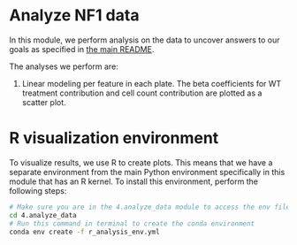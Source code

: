 # Analyze NF1 data

In this module, we perform analysis on the data to uncover answers to our goals as specified in [the main README](../README.md).


The analyses we perform are:

1. Linear modeling per feature in each plate. The beta coefficients for WT treatment contribution and cell count contribution are plotted as a scatter plot.

# R visualization environment

To visualize results, we use R to create plots. 
This means that we have a separate environment from the main Python environment specifically in this module that has an R kernel.
To install this environment, perform the following steps:

```bash
# Make sure you are in the 4.analyze_data module to access the env file
cd 4.analyze_data
# Run this command in terminal to create the conda environment
conda env create -f r_analysis_env.yml
```
